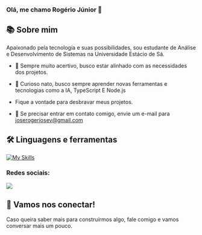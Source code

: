### Olá, me chamo Rogério Júnior 🙋

## 📚 Sobre mim 
Apaixonado pela tecnologia e suas possibilidades, sou estudante de Análise e Desenvolvimento de Sistemas na Universidade Estácio de Sá.

- 🎯 Sempre muito acertivo, busco estar alinhado com as necessidades dos projetos. 

- 🚀 Curioso nato, busco sempre aprender novas ferramentas e tecnologias como a IA, TypeScript E Node.js

- Fique a vontade para desbravar meus projetos.

- 📧 Se precisar entrar em contato comigo, envie um e-mail para joserogeriosev@gmail.com

<div style="display: inline_block">
  
## 🛠️ Linguagens e ferramentas 
  
[![My Skills](https://skillicons.dev/icons?i=js,nodejs,css,html,mysql,mongodb,vscode)](https://skillicons.dev)
</div>


<h3 align="left">Redes sociais:</h3>
<div> 

  <a href="https://www.linkedin.com/in/jos%C3%A9-rog%C3%A9rio-sev12/" target="_blank"><img src="https://img.shields.io/badge/-LinkedIn-%230077B5?style=for-the-badge&logo=linkedin&logoColor=white" target="_blank"></a> 
   
 
</div>


## 🤝 Vamos nos conectar!
Caso queira saber mais para construírmos algo, fale comigo e vamos conversar mais um pouco. 
